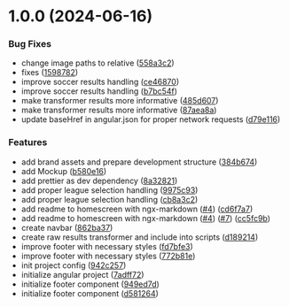 # 1.0.0 (2024-06-16)


### Bug Fixes

* change image paths to relative ([558a3c2](https://github.com/danieljancar/soccer-fields/commit/558a3c2118d64247901947b3e067b1bbee746b24))
* fixes ([1598782](https://github.com/danieljancar/soccer-fields/commit/1598782504b02e63e536bf59a5ef9958ef70f576))
* improve soccer results handling ([ce46870](https://github.com/danieljancar/soccer-fields/commit/ce468701ab7a97a1908729a076d8a6349eb5e60a))
* improve soccer results handling ([b7bc54f](https://github.com/danieljancar/soccer-fields/commit/b7bc54fe07fe92ffa6409d4d6547dc7574f9c9d4))
* make transformer results more informative ([485d607](https://github.com/danieljancar/soccer-fields/commit/485d607a3920477601485b72d5c0dc7a0bfa973e))
* make transformer results more informative ([87aea8a](https://github.com/danieljancar/soccer-fields/commit/87aea8a2509663dbfeaae214611507b60c22b40a))
* update baseHref in angular.json for proper network requests ([d79e116](https://github.com/danieljancar/soccer-fields/commit/d79e1162971a4d0a45d9b99ef061ed94cf40aa9d))


### Features

* add brand assets and prepare development structure ([384b674](https://github.com/danieljancar/soccer-fields/commit/384b6746e4c166a486b4b8da79c8eac0c7772445))
* add Mockup ([b580e16](https://github.com/danieljancar/soccer-fields/commit/b580e16e27102897b93caf480638cf990839985d))
* add prettier as dev dependency ([8a32821](https://github.com/danieljancar/soccer-fields/commit/8a32821b2d64196ab7b81ef3de89a9714acc40b9))
* add proper league selection handling ([9975c93](https://github.com/danieljancar/soccer-fields/commit/9975c934788aa2742f8c7df74c9619a56503f74e))
* add proper league selection handling ([cb8a3c2](https://github.com/danieljancar/soccer-fields/commit/cb8a3c23a81345f42f386d355807540f9711874a))
* add readme to homescreen with ngx-markdown ([#4](https://github.com/danieljancar/soccer-fields/issues/4)) ([cd6f7a7](https://github.com/danieljancar/soccer-fields/commit/cd6f7a7ff0d61d15ff11b8818b3d5165fbb946f5))
* add readme to homescreen with ngx-markdown ([#4](https://github.com/danieljancar/soccer-fields/issues/4)) ([#7](https://github.com/danieljancar/soccer-fields/issues/7)) ([cc5fc9b](https://github.com/danieljancar/soccer-fields/commit/cc5fc9b8dc382f8b4fa7c0427510e27aacbd434f))
* create navbar ([862ba37](https://github.com/danieljancar/soccer-fields/commit/862ba377718b43580d6f66225b6f9b9fcfe53f58))
* create raw results transformer and include into scripts ([d189214](https://github.com/danieljancar/soccer-fields/commit/d189214eba4e6df2cb60d0380f8c8018c1f5c59c))
* improve footer with necessary styles ([fd7bfe3](https://github.com/danieljancar/soccer-fields/commit/fd7bfe356fc6f587edbf1f8f02e5c6a230d805d0))
* improve footer with necessary styles ([772b81e](https://github.com/danieljancar/soccer-fields/commit/772b81e750694271d0c7f1915592812c279f872d))
* init project config ([942c257](https://github.com/danieljancar/soccer-fields/commit/942c257da3c20ed4c46b326a15b282669e24aae4))
* initialize angular project ([7adff72](https://github.com/danieljancar/soccer-fields/commit/7adff7238ca3f877b7835921be022ce02c7bcd8c))
* initialize footer component ([949ed7d](https://github.com/danieljancar/soccer-fields/commit/949ed7d1f4a129eb732713844f8a01f4269053df))
* initialize footer component ([d581264](https://github.com/danieljancar/soccer-fields/commit/d581264686d63406b1184026ea2df1611bb8823a))
